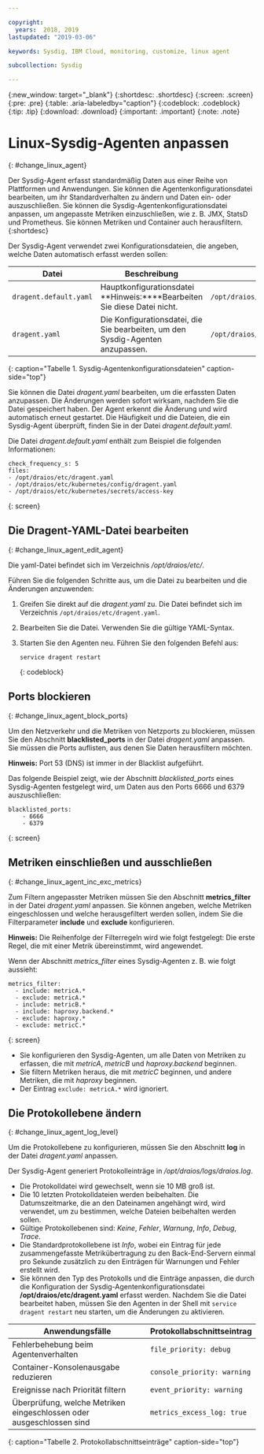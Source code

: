 ```yaml
---

copyright:
  years:  2018, 2019
lastupdated: "2019-03-06"

keywords: Sysdig, IBM Cloud, monitoring, customize, linux agent

subcollection: Sysdig

---
```


{:new_window: target="_blank"}
{:shortdesc: .shortdesc}
{:screen: .screen}
{:pre: .pre}
{:table: .aria-labeledby="caption"}
{:codeblock: .codeblock}
{:tip: .tip}
{:download: .download}
{:important: .important}
{:note: .note}

# Linux-Sysdig-Agenten anpassen
{: #change_linux_agent}

Der Sysdig-Agent erfasst standardmäßig Daten aus einer Reihe von Plattformen und Anwendungen. Sie können die Agentenkonfigurationsdatei bearbeiten, um ihr Standardverhalten zu ändern und Daten ein- oder auszuschließen. Sie können die Sysdig-Agentenkonfigurationsdatei anpassen, um angepasste Metriken einzuschließen, wie z. B. JMX, StatsD und Prometheus. Sie können Metriken und Container auch herausfiltern.
{:shortdesc}

Der Sysdig-Agent verwendet zwei Konfigurationsdateien, die angeben, welche Daten automatisch erfasst werden sollen:

| Datei                   | Beschreibung                                                     | Position                                |
|------------------------|-----------------------------------------------------------------|-----------------------------------------|
| `dragent.default.yaml` | Hauptkonfigurationsdatei </br>**Hinweis:****Bearbeiten Sie diese Datei nicht.  | `/opt/draios/etc/dragent.default.yaml`  |
| `dragent.yaml`         | Die Konfigurationsdatei, die Sie bearbeiten, um den Sysdig-Agenten anzupassen. | `/opt/draios/etc/dragent.yaml`          |
{: caption="Tabelle 1. Sysdig-Agentenkonfigurationsdateien" caption-side="top"} 

Sie können die Datei *dragent.yaml* bearbeiten, um die erfassten Daten anzupassen. Die Änderungen werden sofort wirksam, nachdem Sie die Datei gespeichert haben. Der Agent erkennt die Änderung und wird automatisch erneut gestartet. Die Häufigkeit und die Dateien, die ein Sysdig-Agent überprüft, finden Sie in der Datei *dragent.default.yaml*.

Die Datei *dragent.default.yaml* enthält zum Beispiel die folgenden Informationen:

```
check_frequency_s: 5
files:
- /opt/draios/etc/dragent.yaml
- /opt/draios/etc/kubernetes/config/dragent.yaml
- /opt/draios/etc/kubernetes/secrets/access-key
```
{: screen}



## Die Dragent-YAML-Datei bearbeiten
{: #change_linux_agent_edit_agent}

Die yaml-Datei befindet sich im Verzeichnis */opt/draios/etc/*.

Führen Sie die folgenden Schritte aus, um die Datei zu bearbeiten und die Änderungen anzuwenden:

1. Greifen Sie direkt auf die *dragent.yaml* zu. Die Datei befindet sich im Verzeichnis `/opt/draios/etc/dragent.yaml`.
2. Bearbeiten Sie die Datei. Verwenden Sie die gültige YAML-Syntax.
3. Starten Sie den Agenten neu. Führen Sie den folgenden Befehl aus:

    ```
    service dragent restart
    ```
    {: codeblock}


## Ports blockieren
{: #change_linux_agent_block_ports}

Um den Netzverkehr und die Metriken von Netzports zu blockieren, müssen Sie den Abschnitt **blacklisted_ports** in der Datei *dragent.yaml* anpassen. Sie müssen die Ports auflisten, aus denen Sie Daten herausfiltern möchten.

**Hinweis:** Port 53 (DNS) ist immer in der Blacklist aufgeführt. 

Das folgende Beispiel zeigt, wie der Abschnitt *blacklisted_ports* eines Sysdig-Agenten festgelegt wird, um Daten aus den Ports 6666 und 6379 auszuschließen:

```
blacklisted_ports:
    - 6666
    - 6379
```
{: screen}

## Metriken einschließen und ausschließen
{: #change_linux_agent_inc_exc_metrics}

Zum Filtern angepasster Metriken müssen Sie den Abschnitt **metrics_filter** in der Datei *dragent.yaml* anpassen. Sie können angeben, welche Metriken eingeschlossen und welche herausgefiltert werden sollen, indem Sie die Filterparameter **include** und **exclude** konfigurieren.

**Hinweis:** Die Reihenfolge der Filterregeln wird wie folgt festgelegt: Die erste Regel, die mit einer Metrik übereinstimmt, wird angewendet.

Wenn der Abschnitt *metrics_filter* eines Sysdig-Agenten z. B. wie folgt aussieht:

```
metrics_filter:
  - include: metricA.*
  - exclude: metricA.*
  - include: metricB.*
  - include: haproxy.backend.*
  - exclude: haproxy.*
  - exclude: metricC.*
```
{: screen}

* Sie konfigurieren den Sysdig-Agenten, um alle Daten von Metriken zu erfassen, die mit *metricA*, *metricB* und *haproxy.backend* beginnen. 
* Sie filtern Metriken heraus, die mit *metricC* beginnen, und andere Metriken, die mit *haproxy* beginnen. 
* Der Eintrag `exclude: metricA.*` wird ignoriert.


## Die Protokollebene ändern
{: #change_linux_agent_log_level}

Um die Protokollebene zu konfigurieren, müssen Sie den Abschnitt **log** in der Datei *dragent.yaml* anpassen. 

Der Sysdig-Agent generiert Protokolleinträge in */opt/draios/logs/draios.log*. 
* Die Protokolldatei wird gewechselt, wenn sie 10 MB groß ist.
* Die 10 letzten Protokolldateien werden beibehalten. Die Datumszeitmarke, die an den Dateinamen angehängt wird, wird verwendet, um zu bestimmen, welche Dateien beibehalten werden sollen.
* Gültige Protokollebenen sind: *Keine*, *Fehler*, *Warnung*, *Info*, *Debug*, *Trace*.
* Die Standardprotokollebene ist *Info*, wobei ein Eintrag für jede zusammengefasste Metrikübertragung zu den Back-End-Servern einmal pro Sekunde zusätzlich zu den Einträgen für Warnungen und Fehler erstellt wird.
* Sie können den Typ des Protokolls und die Einträge anpassen, die durch die Konfiguration der Sysdig-Agentenkonfigurationsdatei **/opt/draios/etc/dragent.yaml** erfasst werden. Nachdem Sie die Datei bearbeitet haben, müssen Sie den Agenten in der Shell mit `service dragent restart` neu starten, um die Änderungen zu aktivieren.

| Anwendungsfälle                                     | Protokollabschnittseintrag           |
|-----------------------------------------------|-----------------------------|
| Fehlerbehebung beim Agentenverhalten                   | `file_priority: debug`      |
| Container-Konsolenausgabe reduzieren               | `console_priority: warning` |
| Ereignisse nach Priorität filtern                  | `event_priority: warning`   |
| Überprüfung, welche Metriken eingeschlossen oder ausgeschlossen sind  | `metrics_excess_log: true`  |
{: caption="Tabelle 2. Protokollabschnittseinträge" caption-side="top"} 
